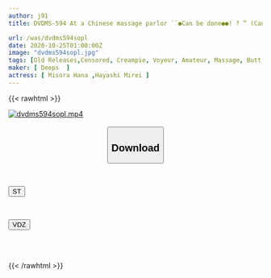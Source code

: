 ```yaml
---
author: j91
title: DVDMS-594 At a Chinese massage parlor ``●Can be done●●! ? ” (Can we have sex!?) Part of how a big-assed Chinese girl can't refuse a real negotiation with a male customer who has an erect penis, and gives permission for raw penetration without telling the shop. beginning and end

url: /was/dvdms594sopl
date: 2020-10-25T01:00:00Z
image: "dvdms594sopl.jpg"
tags: [Old Releases,Censored, Creampie, Voyeur, Amateur, Massage, Butt	]
maker: [ Deeps  ]
actress: [ Misora Hana ,Hayashi Mirei ]
---
```



{{< rawhtml >}}

<div class="video" data-videoid="ajOXdMWDmGcx1Zl">
    <a href="javascript:;">
        <img src="/was/dvdms594sopl/dvdms594sopl.jpg" width="WIDTH" height="HEIGHT" alt="dvdms594sopl.mp4" loading="lazy">
    </a>
</div>

<script type="text/javascript" src="https://j91.asia/asset/on-demand-st.js"></script>

<br>
  <link rel="stylesheet" href="https://j91.asia/asset/bs5.css">
  
  <center>
  <button class="btn btn-primary" type="button" data-bs-toggle="collapse" data-bs-target=".multi-collapse" aria-expanded="false" aria-controls="multiCollapseExample1 multiCollapseExample2"><h2>Download</h2></button></center>
</p>
<div class="row">
  <div class="col">
    <div class="collapse multi-collapse" id="multiCollapseExample1">
      <div class="card card-body">
	      	      <br>
<div class="buttons">  
<p><a href="https://streamtape.to/v/ajOXdMWDmGcx1Zl" target="_blank"><button class="btn-hover color-3"><i class="fa fa-download"></i> ST</button></a></p></div>
    </div>
  </div>
</div>
  <div class="col">
    <div class="collapse multi-collapse" id="multiCollapseExample2">
      <div class="card card-body">
	      <br>
<div class="buttons">
<p><a href="https://vidoza.net/hpekhit457r1" target="_blank"><button class="btn-hover color-8"><i class="fa fa-download"></i> VDZ</button></a></p></div>
<br><br>
      </div>
    </div>
  </div>
</div>

{{< /rawhtml >}}